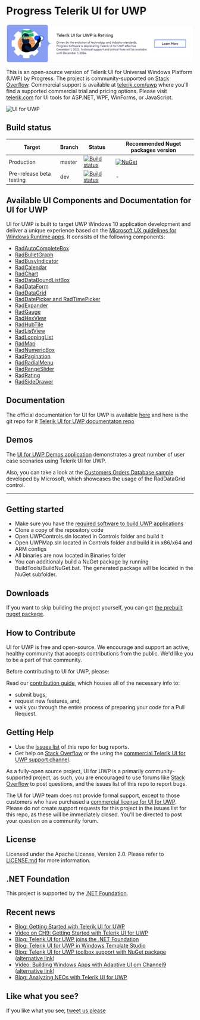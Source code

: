 # Progress Telerik UI for UWP

<a href="https://www.telerik.com/universal-windows-platform-ui" target="_blank"><img src="eol.png" /></a>

This is an open-source version of Telerik UI for Universal Windows Platform (UWP) by Progress. The project is community-supported on [Stack Overflow](https://stackoverflow.com/questions/tagged/telerik+uwp). Commercial support is available at [telerik.com/uwp](http://www.telerik.com/uwp) where you'll find a supported commercial trial and pricing options. Please visit [telerik.com](http://www.telerik.com/) for UI tools for ASP.NET, WPF, WinForms, or JavaScript.

![UI for UWP](http://d585tldpucybw.cloudfront.net/sfimages/default-source/default-album/oss/uwp-ui.png?sfvrsn=2)

## Build status
| Target | Branch | Status | Recommended Nuget packages version |
| ------ | ------ | ------ | ------ |
| Production | master | [![Build status](https://ci.appveyor.com/api/projects/status/gjb70e1valw4d6vn/branch/master?svg=true)](https://ci.appveyor.com/project/UIForUWP/ui-for-uwp/branch/master) | [![NuGet](https://img.shields.io/nuget/v/Telerik.UI.for.UniversalWindowsPlatform.svg)](https://www.nuget.org/packages/Telerik.UI.for.UniversalWindowsPlatform/) |
| Pre-release beta testing | dev | [![Build status](https://ci.appveyor.com/api/projects/status/in6mu8pxvufh0x3m/branch/development?svg=true)](https://ci.appveyor.com/project/UIForUWP/ui-for-uwp-35if0/branch/development)| - |


## Available UI Components and Documentation for UI for UWP

UI for UWP is built to target UWP Windows 10 application development and deliver a unique experience based on the [Microsoft UX guidelines for Windows Runtime apps](https://developer.microsoft.com/windows/apps/design). It consists of the following components:

* [RadAutoCompleteBox](http://www.telerik.com/universal-windows-platform-ui/autocompletebox)
* [RadBulletGraph](http://www.telerik.com/universal-windows-platform-ui/bulletgraph)
* [RadBusyIndicator](http://www.telerik.com/universal-windows-platform-ui/busyindicator)
* [RadCalendar](http://www.telerik.com/universal-windows-platform-ui/calendar)
* [RadChart](http://www.telerik.com/universal-windows-platform-ui/chart)
* [RadDataBoundListBox](http://www.telerik.com/universal-windows-platform-ui/databoundlistbox)
* [RadDataForm](http://www.telerik.com/universal-windows-platform-ui/dataform)
* [RadDataGrid](http://www.telerik.com/universal-windows-platform-ui/grid)
* [RadDatePicker and RadTimePicker](http://www.telerik.com/universal-windows-platform-ui/datepicker-and-timepicker)
* [RadExpander](http://www.telerik.com/universal-windows-platform-ui/expander)
* [RadGauge](http://www.telerik.com/universal-windows-platform-ui/gauge)
* [RadHexView](http://www.telerik.com/universal-windows-platform-ui/hexview)
* [RadHubTile](http://www.telerik.com/universal-windows-platform-ui/hubtile)
* [RadListView](http://www.telerik.com/universal-windows-platform-ui/listview)
* [RadLoopingList](http://www.telerik.com/universal-windows-platform-ui/loopinglist)
* [RadMap](http://www.telerik.com/universal-windows-platform-ui/map)
* [RadNumericBox](http://www.telerik.com/universal-windows-platform-ui/numericbox)
* [RadPagination](http://www.telerik.com/universal-windows-platform-ui/pagination)
* [RadRadialMenu](http://www.telerik.com/universal-windows-platform-ui/radialmenu)
* [RadRangeSlider](http://www.telerik.com/universal-windows-platform-ui/rangeslider)
* [RadRating](http://www.telerik.com/universal-windows-platform-ui/rating)
* [RadSideDrawer](http://www.telerik.com/universal-windows-platform-ui/sidedrawer)

## Documentation

The official documentation for UI for UWP is available [here](http://docs.telerik.com/devtools/universal-windows-platform/Introduction-uwp) and here is the git repo for it [Telerik UI for UWP documentaton repo](https://github.com/telerik/uwp-docs)

## Demos

The [UI for UWP Demos application](https://github.com/telerik/UI-For-UWP-Demos) demonstrates a great number of user case scenarios using Telerik UI for UWP.

Also, you can take a look at the [Customers Orders Database sample](https://github.com/Microsoft/Windows-appsample-customers-orders-database) developed by Microsoft, which showcases the usage of the RadDataGrid control.

**********************************************************************************************************************************

## Getting started

* Make sure you have the [required software to build UWP applications](https://docs.microsoft.com/windows/uwp/get-started/get-set-up)
* Clone a copy of the repository code
* Open UWPControls.sln located in Controls folder and build it
* Open UWPMap.sln located in Controls folder and build it in x86/x64 and ARM configs
* All binaries are now located in Binaries folder
* You can additionaly build a NuGet package by running BuildTools/BuildNuGet.bat. The generated package will be located in the NuGet subfolder.

## Downloads

If you want to skip building the project yourself, you can get [the prebuilt nuget package](https://www.nuget.org/packages/Telerik.UI.for.UniversalWindowsPlatform/).

## How to Contribute

UI for UWP is free and open-source. We encourage and support an active, healthy community that accepts contributions from the public. We'd like you to be a part of that community.

Before contributing to UI for UWP, please:

Read our [contribution guide](CONTRIBUTING.md), which houses all of the necessary info to:
  * submit bugs,
  * request new features, and,
  * walk you through the entire process of preparing your code for a Pull Request.
  
## Getting Help

* Use the [issues list](https://github.com/telerik/UI-For-UWP/issues) of this repo for bug reports.
* Get help on [Stack Overflow](https://stackoverflow.com/questions/tagged/telerik+uwp) or the using the [commercial Telerik UI for UWP support channel](http://www.telerik.com/account/support-tickets/my-support-tickets.aspx).

As a fully-open source project, UI for UWP is a primarily community-supported project, as such, you are encouraged to use forums like [Stack Overflow](https://stackoverflow.com/) to post questions, and the issues list of this repo to report bugs.

The UI for UWP team does not provide formal support, except to those customers who have purchased a [commercial license for UI for UWP](http://www.telerik.com/universal-windows-platform-ui). Please do not create support requests for this project in the issues list for this repo, as these will be immediately closed. You'll be directed to post your question on a community forum.

## License

Licensed under the Apache License, Version 2.0. Please refer to [LICENSE.md](LICENSE.md) for more information.

## .NET Foundation

This project is supported by the [.NET Foundation](https://dotnetfoundation.org).

## Recent news

* [Blog: Getting Started with Telerik UI for UWP](http://www.telerik.com/blogs/getting-started-with-telerik-ui-for-uwp)
* [Video on CH9: Getting Started with Telerik UI for UWP](https://channel9.msdn.com/Blogs/vsppstories/Getting-Started-with-Telerik-UI-for-UWP)
* [Blog: Telerik UI for UWP joins the .NET Foundation](http://www.telerik.com/blogs/progress-telerik-ui-for-uwp-joins-net-foundation)
* [Blog: Telerik UI for UWP in Windows Template Studio](https://developer.telerik.com/topics/net/announcing-windows-template-studio/)
* [Blog: Telerik UI for UWP toolbox support with NuGet package](http://www.telerik.com/blogs/telerik-ui-for-uwp-free-and-updated-xaml-controls) ([alternative link](https://blogs.msdn.microsoft.com/visualstudio/2017/05/30/telerik-ui-for-uwp-free-and-updated-xaml-controls/))
* [Video: Building Windows Apps with Adaptive UI om Channel9](http://www.telerik.com/blogs/ui-controls-for-uwp-building-windows-apps-with-adaptive-ui) ([alternative link](https://channel9.msdn.com/Blogs/DevRadio/DR1734))
* [Blog: Analyzing NEOs with Telerik UI for UWP](https://www.telerik.com/blogs/analyzing-neos-with-telerik-ui-for-uwp)

## Like what you see?

If you like what you see, [tweet us please](https://twitter.com/intent/tweet?text=Woop%20woop%21%20I%20just%20got%20%23Telerik%20UI%20controls%20for%20%23UWP%20for%20free%20here%20https%3A%2F%2Fgithub.com%2Ftelerik%2FUI-For-UWP%20%40Telerik%20%40windev)




